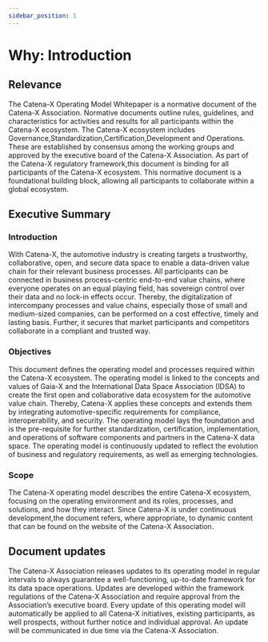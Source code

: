 ```yaml
---
sidebar_position: 1
---
```

# Why: Introduction

## Relevance

The Catena-X Operating Model Whitepaper is a normative document of the Catena-X Association. Normative documents outline rules, guidelines, and characteristics for activities and results for all participants within the Catena-X ecosystem. The Catena-X ecosystem includes Governance,Standardization,Certification,Development and Operations. These are established by consensus among the working groups and approved by the executive board of the Catena-X Association. As part of the Catena-X regulatory framework,this document is binding for all participants of the Catena-X ecosystem. This normative document is a foundational building block, allowing all participants to collaborate within a global ecosystem.

## Executive Summary

### Introduction

With Catena-X, the automotive industry is creating targets a trustworthy, collaborative, open, and secure data space to enable a data-driven value chain for their relevant business processes. All participants can be connected in business process-centric end-to-end value chains, where everyone operates on an equal playing field, has sovereign control over their data and no lock-in effects occur. Thereby, the digitalization of intercompany processes and value chains, especially those of small and medium-sized companies, can be performed on a cost effective, timely and lasting basis. Further, it secures that market participants and competitors collaborate in a compliant and trusted way.

### Objectives

This document defines the operating model and processes required within the Catena-X ecosystem. The operating model is linked to the concepts and values of Gaia-X and the International Data Space Association (IDSA) to create the first open and collaborative data ecosystem for the automotive value chain. Thereby, Catena-X applies these concepts and extends them by integrating automotive-specific requirements for compliance, interoperability, and security. The operating model lays the foundation and is the pre-requisite for further standardization, certification, implementation, and operations of software components and partners in the Catena-X data space. The operating model is continuously updated to reflect the evolution of business and regulatory requirements, as well as emerging technologies.

### Scope

The Catena-X operating model describes the entire Catena-X ecosystem, focusing on the operating environment and its roles, processes, and solutions, and how they interact. Since Catena-X is under continuous development,the document refers, where appropriate, to dynamic content that can be found on the website of the Catena-X Association.

## Document updates

The Catena-X Association releases updates to its operating model in regular intervals to always guarantee a well-functioning, up-to-date framework for its data space operations. Updates are developed within the framework regulations of the Catena-X Association and require approval from the Association’s executive board. Every update of this operating model will automatically be applied to all Catena-X initiatives, existing participants, as well prospects, without further notice and individual approval. An update will be communicated in due time via the Catena-X Association.
